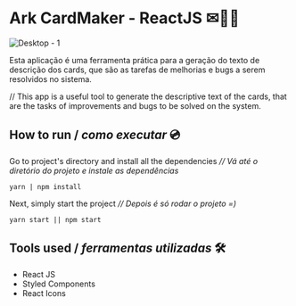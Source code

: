 # Ark CardMaker - ReactJS ✉👩‍⚕️

![Desktop - 1](https://user-images.githubusercontent.com/53411709/142296524-db81d6f1-fd0c-490f-aae2-2f56bd51ff11.png)


Esta aplicação é uma ferramenta prática para a geração do texto de descrição dos cards, que são as tarefas de melhorias e bugs a serem resolvidos no sistema.

// This app is a useful tool to generate the descriptive text of the cards, that are the tasks of improvements and bugs to be solved on the system.


## How to run / *como executar* 💿

Go to project's directory and install all the dependencies
*//  Vá até o diretório do projeto e instale as dependências*
```
yarn | npm install
```
Next, simply start the project
*// Depois é só rodar o projeto =)*
```
yarn start || npm start
```

## Tools used / *ferramentas utilizadas* 🛠
- React JS
- Styled Components
- React Icons






